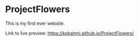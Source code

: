 # ProjectFlowers

This is my first ever website.

Link to live preview: https://kobahmi.github.io/ProjectFlowers/
